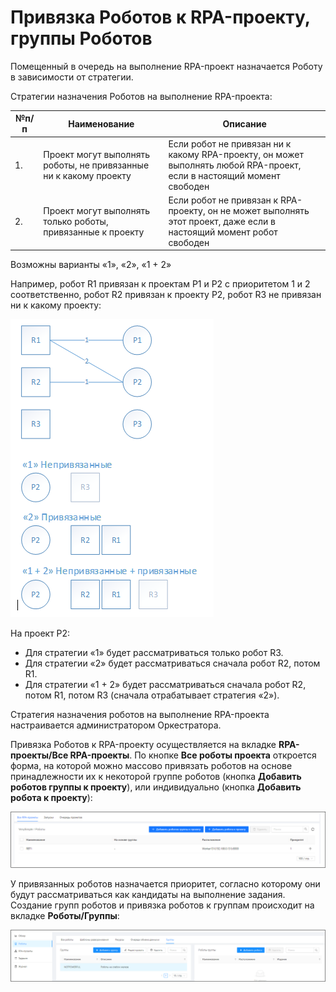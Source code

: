 # Привязка Роботов к RPA-проекту, группы Роботов

Помещенный в очередь на выполнение RPA-проект назначается Роботу в зависимости от стратегии.

Стратегии назначения Роботов на выполнение RPA-проекта:

| №п/п | Наименование | Описание |
| --- | --- | --- |
| 1. | Проект могут выполнять роботы, не привязанные ни к какому проекту | Если робот не привязан ни к какому RPA-проекту, он может выполнять любой RPA-проект, если в настоящий момент свободен |
| 2. | Проект могут выполнять только роботы, привязанные к проекту | Если робот не привязан к RPA-проекту, он не может выполнять этот проект, даже если в настоящий момент робот свободен |

Возможны варианты «1», «2», «1 + 2»

Например, робот R1 привязан к проектам P1 и P2 с приоритетом 1 и 2 соответственно, робот R2 привязан к проекту P2, робот R3 не привязан ни к какому проекту:

![](../../../orchestrator-new/resources/orchestrator-user/robots/robot-groups1.png)

На проект P2:
* Для стратегии «1» будет рассматриваться только робот R3.
* Для стратегии «2» будет рассматриваться сначала робот R2, потом R1.
* Для стратегии «1 + 2» будет рассматриваться сначала робот R2, потом R1, потом R3 (сначала отрабатывает стратегия «2»).

Стратегия назначения роботов на выполнение RPA-проекта настраивается администратором Оркестратора.

Привязка Роботов к RPA-проекту осуществляется на вкладке **RPA-проекты/Все RPA-проекты**. По кнопке **Все роботы проекта** откроется форма, на которой можно массово привязать роботов на основе принадлежности их к некоторой группе роботов (кнопка **Добавить роботов группы к проекту**), или индивидуально (кнопка **Добавить робота к проекту**):

![](../../../orchestrator-new/resources/orchestrator-user/robots/robot-groups2.png)

У привязанных роботов назначается приоритет, согласно которому они будут рассматриваться как кандидаты на выполнение задания.
Создание групп роботов и привязка роботов к группам происходит на вкладке **Роботы/Группы**: 

![](../../../orchestrator-new/resources/orchestrator-user/robots/robot-groups3.png)



